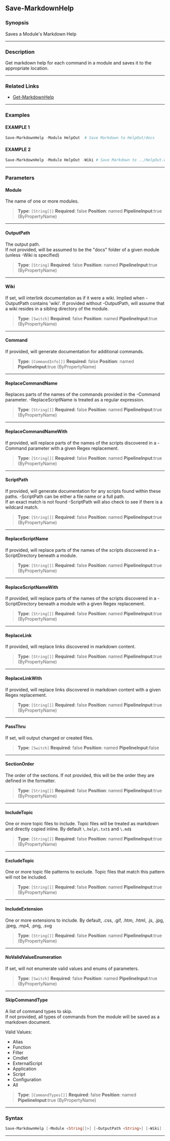 
Save-MarkdownHelp
-----------------
### Synopsis
Saves a Module's Markdown Help

---
### Description

Get markdown help for each command in a module and saves it to the appropriate location.

---
### Related Links
* [Get-MarkdownHelp](Get-MarkdownHelp.md)
---
### Examples
#### EXAMPLE 1
```PowerShell
Save-MarkdownHelp -Module HelpOut  # Save Markdown to HelpOut/docs
```

#### EXAMPLE 2
```PowerShell
Save-MarkdownHelp -Module HelpOut -Wiki # Save Markdown to ../HelpOut.wiki
```

---
### Parameters
#### **Module**

The name of one or more modules.



> **Type**: ```[String[]]```
> **Required**: false
> **Position**: named
> **PipelineInput**:true (ByPropertyName)
---
#### **OutputPath**

The output path.  
If not provided, will be assumed to be the "docs" folder of a given module (unless -Wiki is specified)



> **Type**: ```[String]```
> **Required**: false
> **Position**: named
> **PipelineInput**:true (ByPropertyName)
---
#### **Wiki**

If set, will interlink documentation as if it were a wiki.  Implied when -OutputPath contains 'wiki'.
If provided without -OutputPath, will assume that a wiki resides in a sibling directory of the module.



> **Type**: ```[Switch]```
> **Required**: false
> **Position**: named
> **PipelineInput**:true (ByPropertyName)
---
#### **Command**

If provided, will generate documentation for additional commands.



> **Type**: ```[CommandInfo[]]```
> **Required**: false
> **Position**: named
> **PipelineInput**:true (ByPropertyName)
---
#### **ReplaceCommandName**

Replaces parts of the names of the commands provided in the -Command parameter.
-ReplaceScriptName is treated as a regular expression.



> **Type**: ```[String[]]```
> **Required**: false
> **Position**: named
> **PipelineInput**:true (ByPropertyName)
---
#### **ReplaceCommandNameWith**

If provided, will replace parts of the names of the scripts discovered in a -Command parameter with a given Regex replacement.



> **Type**: ```[String[]]```
> **Required**: false
> **Position**: named
> **PipelineInput**:true (ByPropertyName)
---
#### **ScriptPath**

If provided, will generate documentation for any scripts found within these paths.
-ScriptPath can be either a file name or a full path.  
If an exact match is not found -ScriptPath will also check to see if there is a wildcard match.



> **Type**: ```[String[]]```
> **Required**: false
> **Position**: named
> **PipelineInput**:true (ByPropertyName)
---
#### **ReplaceScriptName**

If provided, will replace parts of the names of the scripts discovered in a -ScriptDirectory beneath a module.



> **Type**: ```[String[]]```
> **Required**: false
> **Position**: named
> **PipelineInput**:true (ByPropertyName)
---
#### **ReplaceScriptNameWith**

If provided, will replace parts of the names of the scripts discovered in a -ScriptDirectory beneath a module with a given Regex replacement.



> **Type**: ```[String[]]```
> **Required**: false
> **Position**: named
> **PipelineInput**:true (ByPropertyName)
---
#### **ReplaceLink**

If provided, will replace links discovered in markdown content.



> **Type**: ```[String[]]```
> **Required**: false
> **Position**: named
> **PipelineInput**:true (ByPropertyName)
---
#### **ReplaceLinkWith**

If provided, will replace links discovered in markdown content with a given Regex replacement.



> **Type**: ```[String[]]```
> **Required**: false
> **Position**: named
> **PipelineInput**:true (ByPropertyName)
---
#### **PassThru**

If set, will output changed or created files.



> **Type**: ```[Switch]```
> **Required**: false
> **Position**: named
> **PipelineInput**:false
---
#### **SectionOrder**

The order of the sections.  If not provided, this will be the order they are defined in the formatter.



> **Type**: ```[String[]]```
> **Required**: false
> **Position**: named
> **PipelineInput**:true (ByPropertyName)
---
#### **IncludeTopic**

One or more topic files to include.
Topic files will be treated as markdown and directly copied inline.
By default ```\.help\.txt$``` and ```\.md$```



> **Type**: ```[String[]]```
> **Required**: false
> **Position**: named
> **PipelineInput**:true (ByPropertyName)
---
#### **ExcludeTopic**

One or more topic file patterns to exclude.
Topic files that match this pattern will not be included.



> **Type**: ```[String[]]```
> **Required**: false
> **Position**: named
> **PipelineInput**:true (ByPropertyName)
---
#### **IncludeExtension**

One or more extensions to include.
By default, .css, .gif, .htm, .html, .js, .jpg, .jpeg, .mp4, .png, .svg



> **Type**: ```[String[]]```
> **Required**: false
> **Position**: named
> **PipelineInput**:true (ByPropertyName)
---
#### **NoValidValueEnumeration**

If set, will not enumerate valid values and enums of parameters.



> **Type**: ```[Switch]```
> **Required**: false
> **Position**: named
> **PipelineInput**:true (ByPropertyName)
---
#### **SkipCommandType**

A list of command types to skip.  
If not provided, all types of commands from the module will be saved as a markdown document.



Valid Values:

* Alias
* Function
* Filter
* Cmdlet
* ExternalScript
* Application
* Script
* Configuration
* All



> **Type**: ```[CommandTypes[]]```
> **Required**: false
> **Position**: named
> **PipelineInput**:true (ByPropertyName)
---
### Syntax
```PowerShell
Save-MarkdownHelp [-Module <String[]>] [-OutputPath <String>] [-Wiki] [-Command <CommandInfo[]>] [-ReplaceCommandName <String[]>] [-ReplaceCommandNameWith <String[]>] [-ScriptPath <String[]>] [-ReplaceScriptName <String[]>] [-ReplaceScriptNameWith <String[]>] [-ReplaceLink <String[]>] [-ReplaceLinkWith <String[]>] [-PassThru] [-SectionOrder <String[]>] [-IncludeTopic <String[]>] [-ExcludeTopic <String[]>] [-IncludeExtension <String[]>] [-NoValidValueEnumeration] [-SkipCommandType {Alias | Function | Filter | Cmdlet | ExternalScript | Application | Script | Configuration | All}] [<CommonParameters>]
```
---


